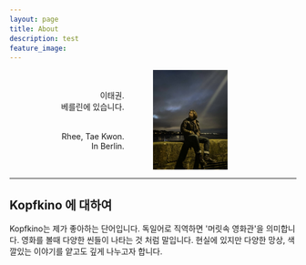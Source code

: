 ```yaml
---
layout: page
title: About
description: test
feature_image: 
---
```

<div style="position:relative;">
<div align="right" style="display: inline-block; width:40%; height:auto">
<br>
<br>
이태권.<br>
베를린에 있습니다.<br>
<br>
<br>
Rhee, Tae Kwon.<br>
In Berlin.
<br>
<br>
</div>
<img src="images/pic1.JPG" style="position:absolute; max-width:120%; max-height:110%" hspace="10%" vspace="0%">
</div>
<br>

---
## Kopfkino 에 대하여
Kopfkino는 제가 좋아하는 단어입니다. 독일어로 직역하면 '머릿속 영화관'을 의미합니다. 영화를 볼때 다양한 씬들이 나타는 것 처럼 말입니다. 현실에 있지만 다양한 망상, 색깔있는 이야기를 얕고도 깊게 나누고자 합니다.

